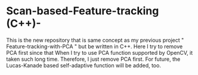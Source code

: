 # Scan-based-Feature-tracking (C++)-
This is the new repository that is same concept as my previous project " Feature-tracking-with-PCA " but be written in C++.
Here I try to remove PCA first since that When I try to use PCA function supported by OpenCV, it taken such long time. Therefore, I just remove PCA first. For future, the Lucas-Kanade based self-adaptive function will be added, too.
